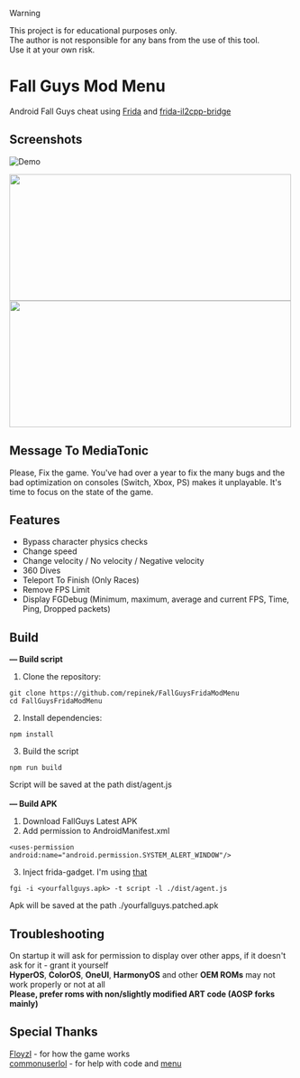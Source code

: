 > [!WARNING]  
> This project is for educational purposes only.  
> The author is not responsible for any bans from the use of this tool.  
> Use it at your own risk.

# Fall Guys Mod Menu
Android Fall Guys cheat using [Frida](https://frida.re/) and [frida-il2cpp-bridge](https://github.com/vfsfitvnm/frida-il2cpp-bridge)

## Screenshots
![Demo](https://github.com/user-attachments/assets/57b9a4cd-3a62-47b7-8a3e-17dc801ea0b3)

<img src="https://github.com/user-attachments/assets/59ddff53-6dc1-49cc-8396-4243bb3c096a" width="500" height="224"/>
<img src="https://github.com/user-attachments/assets/f2164534-1700-4ba6-b681-576dca29583d" width="500" height="224"/>

## Message To MediaTonic 
Please, Fix the game. You've had over a year to fix the many bugs and the bad optimization on consoles (Switch, Xbox, PS) makes it unplayable. It's time to focus on the state of the game. 

## Features  
- Bypass character physics checks 
- Change speed 
- Change velocity / No velocity / Negative velocity 
- 360 Dives 
- Teleport To Finish (Only Races)
- Remove FPS Limit 
- Display FGDebug (Minimum, maximum, average and current FPS, Time, Ping, Dropped packets)

## Build 
**— Build script**
1. Clone the repository:
```
git clone https://github.com/repinek/FallGuysFridaModMenu
cd FallGuysFridaModMenu
```
2. Install dependencies:
``` 
npm install 
```
3. Build the script
```
npm run build
```
Script will be saved at the path dist/agent.js <br> <br>
**— Build APK <br>**
1. Download FallGuys Latest APK
2. Add permission to AndroidManifest.xml
```
<uses-permission android:name="android.permission.SYSTEM_ALERT_WINDOW"/>
```
3. Inject frida-gadget. I'm using [that](https://github.com/commonuserlol/fgi)
```
fgi -i <yourfallguys.apk> -t script -l ./dist/agent.js
```
Apk will be saved at the path ./yourfallguys.patched.apk 

## Troubleshooting 
On startup it will ask for permission to display over other apps, if it doesn't ask for it - grant it yourself <br>
**HyperOS**, **ColorOS**, **OneUI**, **HarmonyOS** and other **OEM ROMs** may not work properly or not at all <br>
**Please, prefer roms with non/slightly modified ART code (AOSP forks mainly)**

## Special Thanks
[FloyzI](https://github.com/FloyzI) - for how the game works <br>
[commonuserlol](https://github.com/commonuserlol) - for help with code and [menu](https://github.com/commonuserlol/frida-java-menu)
